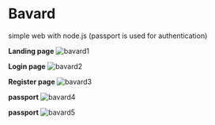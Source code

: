# Bavard
simple web with node.js (passport is used for authentication)  

**Landing page**
![bavard1](https://user-images.githubusercontent.com/74845274/132932228-830ccb4c-7414-4479-b40a-b9adb9a62b11.png)

**Login page**
![bavard2](https://user-images.githubusercontent.com/74845274/132932229-9d01b217-c3d5-43fa-a368-8285976e46b9.png)

**Register page**
![bavard3](https://user-images.githubusercontent.com/74845274/132932225-49fe760b-84fc-4840-a6df-2eb47b7c6538.png)

**passport** 
![bavard4](https://user-images.githubusercontent.com/74845274/132932226-0ad4bf36-1e20-4caf-9cce-dac5a38a4974.png)

**passport**
![bavard5](https://user-images.githubusercontent.com/74845274/132932227-ae36d475-c780-4227-8ab1-2d81642e7af9.png)

